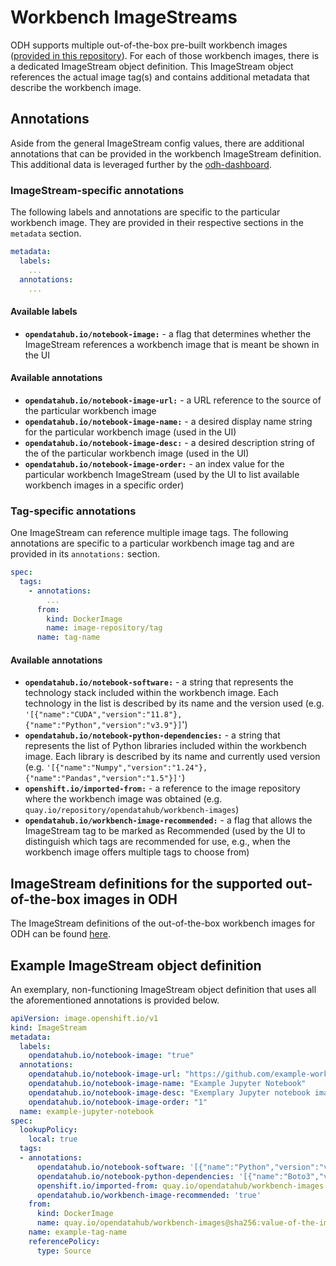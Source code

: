 # Workbench ImageStreams

ODH supports multiple out-of-the-box pre-built workbench images ([provided in this repository](https://github.com/opendatahub-io/notebooks)). For each of those workbench images, there is a dedicated ImageStream object definition. This ImageStream object references the actual image tag(s) and contains additional metadata that describe the workbench image.

## Annotations

Aside from the general ImageStream config values, there are additional annotations that can be provided in the workbench ImageStream definition. This additional data is leveraged further by the [odh-dashboard](https://github.com/opendatahub-io/odh-dashboard/).

### ImageStream-specific annotations
The following labels and annotations are specific to the particular workbench image. They are provided in their respective sections in the `metadata` section. 
```yaml
metadata:
  labels:
    ...
  annotations:
    ...
```
#### Available labels
-  **`opendatahub.io/notebook-image:`** - a flag that determines whether the ImageStream references a workbench image that is meant be shown in the UI
#### Available annotations
- **`opendatahub.io/notebook-image-url:`** - a URL reference to the source of the particular workbench image
- **`opendatahub.io/notebook-image-name:`** - a desired display name string for the particular workbench image (used in the UI)
- **`opendatahub.io/notebook-image-desc:`** - a desired description string of the of the particular workbench image (used in the UI) 
- **`opendatahub.io/notebook-image-order:`** - an index value for the particular workbench ImageStream (used by the UI to list available workbench images in a specific order)

### Tag-specific annotations
One ImageStream can reference multiple image tags. The following annotations are specific to a particular workbench image tag and are provided in its `annotations:` section.
```yaml
spec:
  tags:
    - annotations:
        ...
      from:
        kind: DockerImage
        name: image-repository/tag
      name: tag-name
```
#### Available annotations
  - **`opendatahub.io/notebook-software:`** - a string that represents the technology stack included within the workbench image. Each technology in the list is described by its name and the version used (e.g. `'[{"name":"CUDA","version":"11.8"},{"name":"Python","version":"v3.9"}]`')
  - **`opendatahub.io/notebook-python-dependencies:`** -  a string that represents the list of Python libraries included within the workbench image. Each library is described by its name and currently used version (e.g. `'[{"name":"Numpy","version":"1.24"},{"name":"Pandas","version":"1.5"}]'`)
  - **`openshift.io/imported-from:`** - a reference to the image repository where the workbench image was obtained (e.g. `quay.io/repository/opendatahub/workbench-images`)
  - **`opendatahub.io/workbench-image-recommended:`** - a flag that allows the ImageStream tag to be marked as Recommended (used by the UI to distinguish which tags are recommended for use, e.g., when the workbench image offers multiple tags to choose from)

## ImageStream definitions for the supported out-of-the-box images in ODH

The ImageStream definitions of the out-of-the-box workbench images for ODH can be found [here](https://github.com/opendatahub-io/odh-manifests/tree/master/notebook-images).

## Example ImageStream object definition

An exemplary, non-functioning ImageStream object definition that uses all the aforementioned annotations is provided below.

```yaml
apiVersion: image.openshift.io/v1
kind: ImageStream
metadata:
  labels:
    opendatahub.io/notebook-image: "true"
  annotations:
    opendatahub.io/notebook-image-url: "https://github.com/example-workbench-source-repository/tree/path-to-source"
    opendatahub.io/notebook-image-name: "Example Jupyter Notebook"
    opendatahub.io/notebook-image-desc: "Exemplary Jupyter notebook image just for demonstrative purposes"
    opendatahub.io/notebook-image-order: "1"
  name: example-jupyter-notebook
spec:
  lookupPolicy:
    local: true
  tags:
  - annotations:
      opendatahub.io/notebook-software: '[{"name":"Python","version":"v3.9"}]'
      opendatahub.io/notebook-python-dependencies: '[{"name":"Boto3","version":"1.26"},{"name":"Kafka-Python","version":"2.0"},{"name":"Kfp-tekton","version":"1.5"},{"name":"Matplotlib","version":"3.6"},{"name":"Numpy","version":"1.24"},{"name":"Pandas","version":"1.5"},{"name":"Scikit-learn","version":"1.2"},{"name":"Scipy","version":"1.10"}]'
      openshift.io/imported-from: quay.io/opendatahub/workbench-images
      opendatahub.io/workbench-image-recommended: 'true'
    from:
      kind: DockerImage
      name: quay.io/opendatahub/workbench-images@sha256:value-of-the-image-tag
    name: example-tag-name
    referencePolicy:
      type: Source
```
